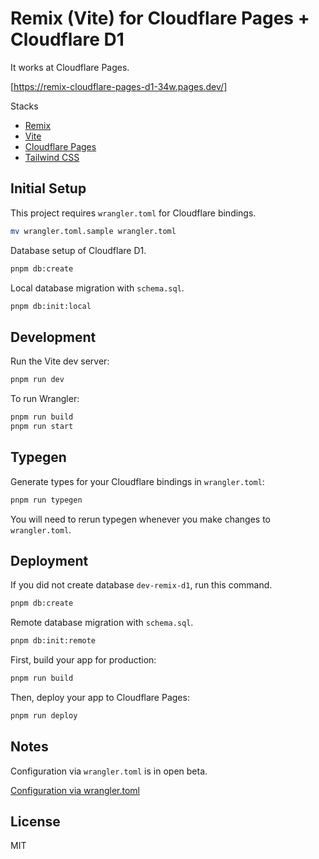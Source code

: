# Remix (Vite) for Cloudflare Pages + Cloudflare D1

It works at Cloudflare Pages.

[https://remix-cloudflare-pages-d1-34w.pages.dev/]

Stacks

- [Remix](https://remix.run/)
- [Vite](https://vitejs.dev/)
- [Cloudflare Pages](https://pages.cloudflare.com/)
- [Tailwind CSS](https://tailwindcss.com/)

## Initial Setup

This project requires `wrangler.toml` for Cloudflare bindings.

```sh
mv wrangler.toml.sample wrangler.toml
```

Database setup of Cloudflare D1.

```sh
pnpm db:create
```

Local database migration with `schema.sql`.

```sh
pnpm db:init:local
```

## Development

Run the Vite dev server:

```sh
pnpm run dev
```

To run Wrangler:

```sh
pnpm run build
pnpm run start
```

## Typegen

Generate types for your Cloudflare bindings in `wrangler.toml`:

```sh
pnpm run typegen
```

You will need to rerun typegen whenever you make changes to `wrangler.toml`.

## Deployment

If you did not create database `dev-remix-d1`, run this command.

```sh
pnpm db:create
```

Remote database migration with `schema.sql`.

```sh
pnpm db:init:remote
```

First, build your app for production:

```sh
pnpm run build
```

Then, deploy your app to Cloudflare Pages:

```sh
pnpm run deploy
```

## Notes

Configuration via `wrangler.toml` is in open beta.

[Configuration via wrangler.toml](https://developers.cloudflare.com/pages/functions/wrangler-configuration/)

## License

MIT
